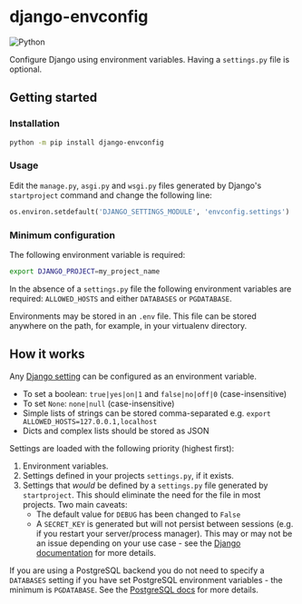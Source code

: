 # django-envconfig

![Python](https://img.shields.io/pypi/pyversions/django-envconfig)

Configure Django using environment variables. Having a `settings.py` file is
optional.

## Getting started

### Installation
```sh
python -m pip install django-envconfig
```

### Usage
Edit the `manage.py`, `asgi.py` and `wsgi.py` files generated by Django's
`startproject` command and change the following line:
```py
os.environ.setdefault('DJANGO_SETTINGS_MODULE', 'envconfig.settings')
```

### Minimum configuration
The following environment variable is required:
```sh
export DJANGO_PROJECT=my_project_name
```
In the absence of a `settings.py` file the following environment variables are
required: `ALLOWED_HOSTS` and either `DATABASES` or `PGDATABASE`.

Environments may be stored in an `.env` file. This file can be stored anywhere
on the path, for example, in your virtualenv directory.

## How it works

Any [Django setting](https://docs.djangoproject.com/en/3.0/ref/settings/) can
be configured as an environment variable.
- To set a boolean: `true|yes|on|1` and `false|no|off|0` (case-insensitive)
- To set `None`: `none|null` (case-insensitive)
- Simple lists of strings can be stored comma-separated e.g. `export ALLOWED_HOSTS=127.0.0.1,localhost`
- Dicts and complex lists should be stored as JSON

Settings are loaded with the following priority (highest first):
1. Environment variables.
2. Settings defined in your projects `settings.py`, if it exists.
3. Settings that *would* be defined by a `settings.py` file generated by
   `startproject`. This should eliminate the need for the file in most
   projects. Two main caveats:
   - The default value for `DEBUG` has been changed to `False`
   - A `SECRET_KEY` is generated but will not persist between sessions (e.g.
     if you restart your server/process manager). This may or may not be an
     issue depending on your use case - see the
     [Django documentation](https://docs.djangoproject.com/en/dev/ref/settings/#secret-key)
     for more details.

If you are using a PostgreSQL backend you do not need to specify a `DATABASES`
setting if you have set PostgreSQL environment variables - the minimum is
`PGDATABASE`. See the [PostgreSQL docs](https://www.postgresql.org/docs/current/libpq-envars.html)
for more details.
